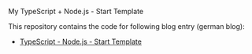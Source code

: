 My TypeScript + Node.js - Start Template

This repository contains the code for following blog entry (german blog): 

* [TypeScript - Node.js - Start Template](http://www.helmbergers.com/typescript-nodejs-start-template/)

